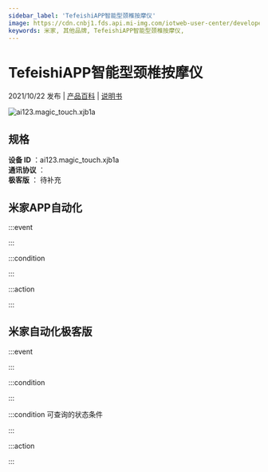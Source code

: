 ```yaml
---
sidebar_label: 'TefeishiAPP智能型颈椎按摩仪'
image: https://cdn.cnbj1.fds.api.mi-img.com/iotweb-user-center/developer_1679047957484yXT47uRg.png?GalaxyAccessKeyId=AKVGLQWBOVIRQ3XLEW&Expires=9223372036854775807&Signature=2TN/v8Gouwar/SOcD02O3N97rE8=
keywords: 米家, 其他品牌, TefeishiAPP智能型颈椎按摩仪, 
---
```

# TefeishiAPP智能型颈椎按摩仪

2021/10/22 发布 | [产品百科](https://home.mi.com/webapp/content/baike/product/index.html?model=ai123.magic_touch.xjb1a/) | [说明书](https://home.mi.com/views/introduction.html?model=ai123.magic_touch.xjb1a&region=cn)

![ai123.magic_touch.xjb1a](https://cdn.cnbj1.fds.api.mi-img.com/iotweb-user-center/developer_1679047957484yXT47uRg.png?GalaxyAccessKeyId=AKVGLQWBOVIRQ3XLEW&Expires=9223372036854775807&Signature=2TN/v8Gouwar/SOcD02O3N97rE8=)

## 规格  
> 
**设备 ID** ：ai123.magic_touch.xjb1a  
**通讯协议** ：  
**极客版**  ： 待补充 


## 米家APP自动化  

:::event  

:::

:::condition  

:::

:::action   

:::

## 米家自动化极客版  

:::event  

:::

:::condition  

:::

:::condition 可查询的状态条件  

:::

:::action  

:::

        
